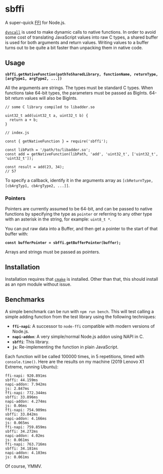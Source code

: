 # sbffi

A super-quick [FFI](https://en.wikipedia.org/wiki/Foreign_function_interface)
for Node.js.

[`dyncall`](https://dyncall.org/) is used to make dynamic calls to native
functions. In order to avoid some cost of translating JavaScript values into raw
C types, a shared buffer is used for both arguments and return values. Writing
values to a buffer turns out to be quite a bit faster than unpacking them in
native code.

## Usage

**`sbffi.getNativeFunction(pathToSharedLibrary, functionName, returnType, [argType1, argType2, ...])`**

All the arguments are strings. The types must be standard C types. When
functions take 64-bit types, the parameters must be passed as BigInts. 64-bit
return values will also be BigInts.

```
// some C library compiled to libadder.so

uint32_t add(uint32_t a, uint32_t b) {
  return a + b;
}
```

```
// index.js

const { getNativeFunction } = require('sbffi');

const libPath = '/path/to/libadder.so';
const add = getNativeFunction(libPath, 'add', 'uint32_t', ['uint32_t', 'uint32_t']);

const result = add(23, 34);
// 57
```

To specify a callback, identify it in the arguments array as `[cbReturnType,
[cbArgTyp1, cbArgType2, ...]]`.

### Pointers

Pointers are currently assumed to be 64-bit, and can be passed to native
functions by specifying the type as `pointer` or referring to any other type
with an asterisk in the string, for example: `uint8_t *`.

You can put raw data into a Buffer, and then get a pointer to the start of that
buffer with:

**`const bufferPointer = sbffi.getBufferPointer(buffer);`**

Arrays and strings must be passed as pointers.

## Installation

Installation requires that [`cmake`](https://cmake.org/) is installed. Other
than that, this should install as an npm module without issue.

## Benchmarks

A simple benchmark can be run with `npm run bench`. This will test calling a
simple adding function from the test library using the following techniques:

* **`ffi-napi`**: A successor to `node-ffi` compatible with modern versions of
  Node.js.
* **`napi-addon`**: A very simple/normal Node.js addon using NAPI in C.
* **`sbffi`**: This library.
* **`js`**: Re-implementing the function in plain JavaScript.

Each function will be called 100000 times, in 5 repetitions, timed with
`console.time()`. Here are the results on my machine (2019 Lenovo X1 Extreme,
running Ubuntu):

```
ffi-napi: 920.891ms
sbffi: 44.159ms
napi-addon: 7.942ms
js: 2.847ms
ffi-napi: 772.344ms
sbffi: 33.896ms
napi-addon: 4.274ms
js: 0.06ms
ffi-napi: 754.909ms
sbffi: 33.842ms
napi-addon: 4.166ms
js: 0.065ms
ffi-napi: 759.859ms
sbffi: 34.272ms
napi-addon: 4.02ms
js: 0.061ms
ffi-napi: 763.716ms
sbffi: 34.181ms
napi-addon: 4.103ms
js: 0.061ms
```

Of course, YMMV.
